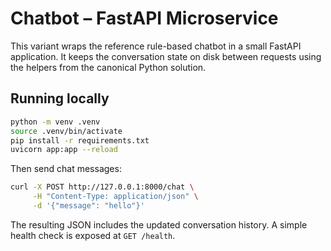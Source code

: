 # Chatbot – FastAPI Microservice

This variant wraps the reference rule-based chatbot in a small FastAPI
application. It keeps the conversation state on disk between requests using the
helpers from the canonical Python solution.

## Running locally

```bash
python -m venv .venv
source .venv/bin/activate
pip install -r requirements.txt
uvicorn app:app --reload
```

Then send chat messages:

```bash
curl -X POST http://127.0.0.1:8000/chat \
     -H "Content-Type: application/json" \
     -d '{"message": "hello"}'
```

The resulting JSON includes the updated conversation history. A simple health
check is exposed at `GET /health`.
